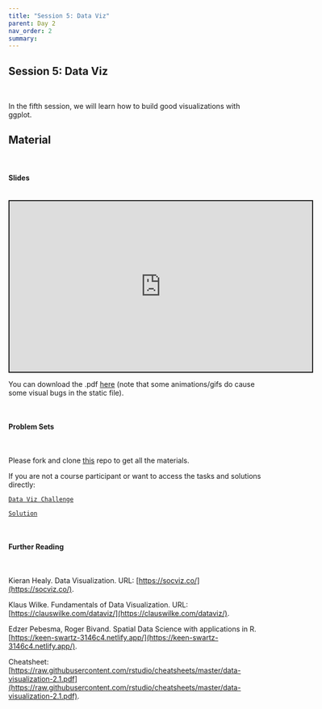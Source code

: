 ```yaml
---
title: "Session 5: Data Viz"
parent: Day 2
nav_order: 2
summary: 
---
```


## Session 5: Data Viz

<br/>

In the fifth session, we will learn how to build good visualizations with ggplot.

## Material

<br/>

#### Slides

<br/>

 <iframe src="https://raw.githack.com/m-freitag/intro-r-polsci/master/_lessons/Slides/Day%202/05_Data_Viz/05_Data_Viz.html?flush_cache=True" width="600" height="337.50" style="border:2px solid currentColor;" loading="lazy" allowfullscreen></iframe> <script>fitvids('.shareagain', {players: 'iframe'});</script>

You can download the .pdf [here](https://github.com/m-freitag/intro-r-polsci/raw/master/_lessons/Slides/Day%202/05_Data_Viz/05_Data_Viz.pdf) (note that some animations/gifs do cause some visual bugs in the static file).

<br/>

#### Problem Sets

<br/>

Please fork and clone [this](https://github.com/m-freitag/R2021_materials) repo to get all the materials.

If you are not a course participant or want to access the tasks and solutions directly:

[`Data Viz Challenge`](https://raw.githack.com/m-freitag/R2021_materials/master/Problem%20Sets/session_5_data_viz_challenge.html)

[`Solution`](https://raw.githack.com/m-freitag/R2021_materials/master/Problem%20Sets_solutions/session_5_data_viz_challenge_solution.html)

<br/>

#### Further Reading

<br/>

Kieran Healy. Data Visualization. URL: [https://socviz.co/](https://socviz.co/).

Klaus Wilke. Fundamentals of Data Visualization. URL: [https://clauswilke.com/dataviz/](https://clauswilke.com/dataviz/).

Edzer Pebesma, Roger Bivand. Spatial Data Science with applications in R. [https://keen-swartz-3146c4.netlify.app/](https://keen-swartz-3146c4.netlify.app/).

Cheatsheet: [https://raw.githubusercontent.com/rstudio/cheatsheets/master/data-visualization-2.1.pdf](https://raw.githubusercontent.com/rstudio/cheatsheets/master/data-visualization-2.1.pdf).



